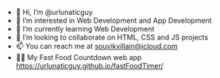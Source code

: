 - 👋 Hi, I’m @urlunaticguy
- 👀 I’m interested in Web Development and App Development
- 🌱 I’m currently learning Web Development
- 💞️ I’m looking to collaborate on HTML, CSS and JS projects
- 📫 You can reach me at souvikvillain@icloud.com
- 👨‍💻 My Fast Food Countdown web app https://urlunaticguy.github.io/fastFoodTimer/

<!---
urlunaticguy/urlunaticguy is a ✨ special ✨ repository because its `README.md` (this file) appears on your GitHub profile.
You can click the Preview link to take a look at your changes.
--->

